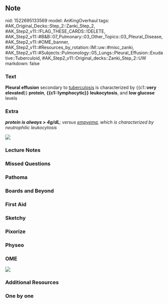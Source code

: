 ## Note
nid: 1522695133569
model: AnKingOverhaul
tags: #AK_Original_Decks::Step_2::Zanki_Step_2, #AK_Step2_v11::!FLAG_THESE_CARDS::!DELETE, #AK_Step2_v11::#B&B::07_Pulmonary::03_Other_Topics::03_Pleural_Disease, #AK_Step2_v11::#OME_banner, #AK_Step2_v11::#Resources_by_rotation::IM::uw::#misc_zanki, #AK_Step2_v11::#Subjects::Pulmonology::05_Lungs::Pleural_Effusion::Exudative::Tuberculoid, #AK_Step2_v11::Original_decks::Zanki_Step_2::UW
markdown: false

### Text
<b>Pleural effusion</b> secondary to <u>tuberculosis</u> is
characterized by {{c1::<b>very</b> <b>elevated</b>}}
<b>protein</b>, <b>{{c1::lymphocytic}}</b> <b>leukocytosis</b>, and
<b>low glucose</b> levels

### Extra
<i><b>protein is always > 4g/dL</b>; versus <u>empyema</u>,
which is characterized by neutrophilic leukocytosis</i>
<div>
  <i><img src="whoo.png"></i>
</div>

### Lecture Notes


### Missed Questions


### Pathoma


### Boards and Beyond


### First Aid


### Sketchy


### Pixorize


### Physeo


### OME
<div class="ome-widget">
  <a href="https://onlinemeded.org?ref=anki"><img src=
  "_OME_AnkiFlashcards_General_3.png"></a>
</div>

### Additional Resources


### One by one

